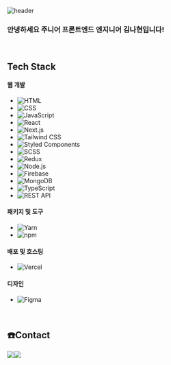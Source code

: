 ![header](https://capsule-render.vercel.app/api?type=waving&color=1D85FF&animation=twinkling&height=180)
<br>

<h3>안녕하세요 주니어 프론트엔드 엔지니어 김나현입니다!</h3>
 
     



<br>



    
##  Tech Stack 
<div 🛠️style="display:flex; flex-direction:row;">
   

#### 웹 개발
- ![HTML](https://img.shields.io/badge/HTML-E34F26?style=for-the-badge&logo=html5&logoColor=white)
- ![CSS](https://img.shields.io/badge/CSS-1572B6?style=for-the-badge&logo=css3&logoColor=white)
- ![JavaScript](https://img.shields.io/badge/JavaScript-F7DF1E?style=for-the-badge&logo=javascript&logoColor=black)
- ![React](https://img.shields.io/badge/React-61DAFB?style=for-the-badge&logo=react&logoColor=white)
- ![Next.js](https://img.shields.io/badge/Next.js-000000?style=for-the-badge&logo=next.js&logoColor=white)
- ![Tailwind CSS](https://img.shields.io/badge/Tailwind%20CSS-38B2AC?style=for-the-badge&logo=tailwind-css&logoColor=white)
- ![Styled Components](https://img.shields.io/badge/Styled%20Components-DB7093?style=for-the-badge&logo=styled-components&logoColor=white)
- ![SCSS](https://img.shields.io/badge/SCSS-CC6699?style=for-the-badge&logo=sass&logoColor=white)
- ![Redux](https://img.shields.io/badge/Redux-764ABC?style=for-the-badge&logo=redux&logoColor=white)
- ![Node.js](https://img.shields.io/badge/Node.js-339933?style=for-the-badge&logo=node.js&logoColor=white)
- ![Firebase](https://img.shields.io/badge/Firebase-FFCA28?style=for-the-badge&logo=firebase&logoColor=black)
- ![MongoDB](https://img.shields.io/badge/MongoDB-47A248?style=for-the-badge&logo=mongodb&logoColor=white)
- ![TypeScript](<https://img.shields.io/badge/typescript-%23007ACC.svg?style=for-the-badge&logo=typescript&logoColor=white>)
- ![REST API](https://img.shields.io/badge/REST_API-FF7F50?style=for-the-badge&logo=api&logoColor=white)

#### 패키지 및 도구
- ![Yarn](https://img.shields.io/badge/Yarn-2C8EBB?style=for-the-badge&logo=yarn&logoColor=white)
- ![npm](https://img.shields.io/badge/npm-CB3837?style=for-the-badge&logo=npm&logoColor=white)

#### 배포 및 호스팅
- ![Vercel](https://img.shields.io/badge/Vercel-000000?style=for-the-badge&logo=vercel&logoColor=white)

#### 디자인
- ![Figma](https://img.shields.io/badge/Figma-F24E1E?style=for-the-badge&logo=figma&logoColor=white)
    <br>
</div><br>

 
##  ☎️Contact 
<div style="display:flex; flex-direction:row;">
    <a href="https://knhbank.notion.site/HELLO-NAHYUN-WORLD-04205e48c2964560a1e3dbc24fe95cfa?pvs=4">
        <img src="https://img.shields.io/badge/Notion-%23000000.svg?style=for-the-badge&logo=notion&logoColor=white"> 
    </a>
    <a href="mailto:developernarong@gmail.com">
        <img src="https://img.shields.io/badge/Gmail-EA4335?style=for-the-badge&logo=Gmail&logoColor=white"> 
    </a>
</div><br>
</div>



 


